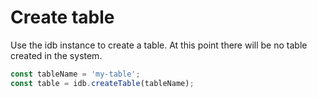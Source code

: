 # Create table

Use the idb instance to create a table. At this point there will be no table created in the system.

```js
const tableName = 'my-table';
const table = idb.createTable(tableName);
```
